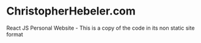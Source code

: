 # ChristopherHebeler.com
React JS Personal Website - This is a copy of the code in its non static site format  
